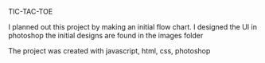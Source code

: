 TIC-TAC-TOE

I planned out this project by making an initial flow chart.
I designed the UI in photoshop
the initial designs are found in the images folder

The project was created with javascript, html, css, photoshop